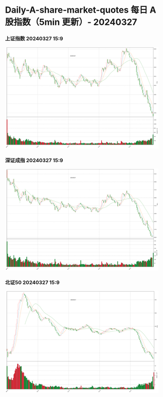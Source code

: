 
# Daily-A-share-market-quotes 每日 A 股指数（5min 更新）- 20240327

### 上证指数 20240327 15:9
![](./fig/2024/3/20240327-sh000001.png)

### 深证成指 20240327 15:9
![](./fig/2024/3/20240327-sz399001.png)

### 北证50 20240327 15:9
![](./fig/2024/3/20240327-bj899050.png)
